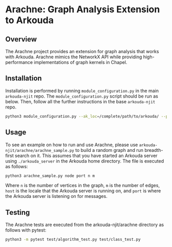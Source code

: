 # Arachne: Graph Analysis Extension to Arkouda

## Overview
The Arachne project provides an extension for graph analysis that works with Arkouda. Arachne mimics the NetworkX API while providing high-performance implementations of graph kernels in Chapel. 

## Installation
Installation is performed by running `module_configuration.py` in the main `arkouda-njit` repo. The `module_configuration.py` script should be run as below. Then, follow all the further instructions in the base `arkouda-njit` repo. 

```bash
python3 module_configuration.py --ak_loc=/complete/path/to/arkouda/ --pkg_path=/complete/path/to/arkouda-njit/arachne/
```

## Usage
To see an example on how to run and use Arachne, please use `arkouda-njit/arachne/arachne_sample.py` to build a random graph and run breadth-first search on it. This assumes that you have started an Arkouda server using `./arkouda_server` in the Arkouda home directory. The file is executed as follows:
```bash
python3 arachne_sample.py node port n m
```
Where `n` is the number of vertices in the graph, `m` is the number of edges, `host` is the locale that the Arkouda server is running on, and `port` is where the Arkouda server is listening on for messages.

## Testing
The Arachne tests are executed from the arkouda-njit/arachne directory as follows with pytest:
```bash
python3 -m pytest test/algorithm_test.py test/class_test.py
```
